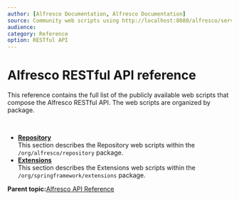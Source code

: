 ```yaml
---
author: [Alfresco Documentation, Alfresco Documentation]
source: Community web scripts using http://localhost:8080/alfresco/service/index
audience: 
category: Reference
option: RESTful API
---
```


# Alfresco RESTful API reference

This reference contains the full list of the publicly available web scripts that compose the Alfresco RESTful API. The web scripts are organized by package.

 

-   **[Repository](../references/RESTful-Repository.md)**  
 This section describes the Repository web scripts within the `/org/alfresco/repository` package.
-   **[Extensions](../references/RESTful-Extensions.md)**  
 This section describes the Extensions web scripts within the `/org/springframework/extensions` package.

**Parent topic:**[Alfresco API Reference](../concepts/API-intro-34.md)

